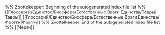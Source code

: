 %% Zoottelkeeper: Beginning of the autogenerated index file list  %%
 [[Глоссарий/Единство/Биосфера/Естественные Враги Единства/Тавры|Тавры]]
 [[Глоссарий/Единство/Биосфера/Естественные Враги Единства/Фрогги|Фрогги]]
%% Zoottelkeeper: End of the autogenerated index file list  %%
[[Черви]]
